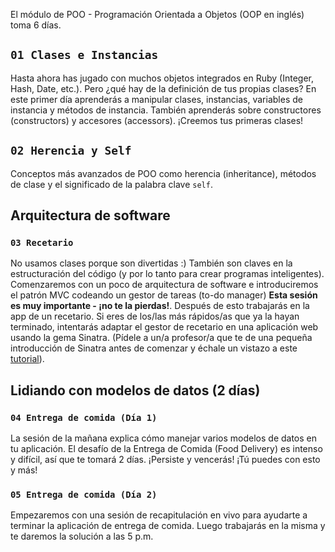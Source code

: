 El módulo de POO - Programación Orientada a Objetos (OOP en inglés) toma 6 días.

## `01 Clases e Instancias`

Hasta ahora has jugado con muchos objetos integrados en Ruby (Integer, Hash, Date, etc.). Pero ¿qué hay de la definición de tus propias clases? En este primer día aprenderás a manipular clases, instancias, variables de instancia y métodos de instancia. También aprenderás sobre constructores (constructors) y accesores (accessors). ¡Creemos tus primeras clases!

## `02 Herencia y Self`

Conceptos más avanzados de POO como herencia (inheritance), métodos de clase y el significado de la palabra clave `self`.

## Arquitectura de software

### `03 Recetario`

No usamos clases porque son divertidas :) También son claves en la estructuración del código (y por lo tanto para crear programas inteligentes). Comenzaremos con un poco de arquitectura de software e introduciremos el patrón MVC codeando un gestor de tareas (to-do manager) **Esta sesión es muy importante - ¡no te la pierdas!**. Después de esto trabajarás en la app de un recetario.
Si eres de los/las más rápidos/as que ya la hayan terminado, intentarás adaptar el gestor de recetario en una aplicación web usando la gema Sinatra. (Pídele a un/a profesor/a que te de una pequeña introducción de Sinatra antes de comenzar y échale un vistazo a este [tutorial](https://github.com/lewagon/sinatra-101)).

## Lidiando con modelos de datos (2 días)

### `04 Entrega de comida (Día 1)`

La sesión de la mañana explica cómo manejar varios modelos de datos en tu aplicación. El desafío de la Entrega de Comida (Food Delivery) es intenso y difícil, así que te tomará 2 días. ¡Persiste y vencerás! ¡Tú puedes con esto y más!

### `05 Entrega de comida (Día 2)`

Empezaremos con una sesión de recapitulación en vivo para ayudarte a terminar la aplicación de entrega de comida. Luego trabajarás en la misma y te daremos la solución a las 5 p.m.

